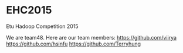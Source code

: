 # EHC2015
Etu Hadoop Competition 2015

We are team48.
Here are our team members:
https://github.com/viirya
https://github.com/hsinfu
https://github.com/Terryhung

